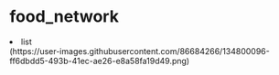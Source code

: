 # food_network
<li>list</li>
(https://user-images.githubusercontent.com/86684266/134800096-ff6dbdd5-493b-41ec-ae26-e8a58fa19d49.png)
